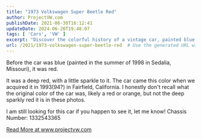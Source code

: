 ```yaml
---
title: "1973 Volkswagen Super Beetle Red"
author: ProjectVW.com
publishDate: 2021-06-30T16:12:41
updateDate: 2024-06-20T19:48:07
tags: [ 'Cars', 'VW' ]
excerpt: "Discover the colorful history of a vintage car, painted blue in 1998 after being red in 1993. Help locate the car with chassis number 1332543365! #vintagecar #carhistory"
url: /2021/1973-volkswagen-super-beetle-red  # Use the generated URL with year
---
```

<p>Before the car was blue (painted in the summer of 1998 in Sedalia, Missouri), it was red.</p>  <p>It was a deep red, with a little sparkle to it. The car came this color when we acquired it in 1993(94?) in Fairfield, California. I honestly don&#39;t recall what the original color of the car was, likely a red or orange, but not the deep sparkly red it is in these photos.</p>  <p>I am still looking for this car if you happen to see it, let me know! Chassis Number: 1332543365</p>  <p><a href="https://www.projectvw.com/1973-volkswagen-super-beetle-red">Read More at www.projectvw.com</a></p> 


